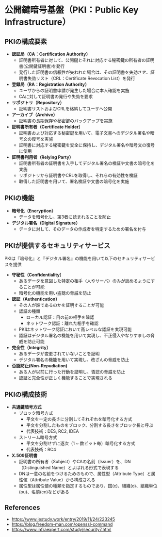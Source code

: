 # 公開鍵暗号基盤（PKI：Public Key Infrastructure）

## PKIの構成要素 
- **認証局（CA：Certification Authority）**
  - 証明書所有者に対して、公開鍵とそれに対応する秘密鍵の所有者の証明書(公開鍵証明書)を発行
  - 発行した証明書の信頼性が失われた場合は、その証明書を失効させ、証明書失効リスト（CRL：Certificate Revocation List）を発行
- **登録局（RA：Registration Authority）**
  - ユーザからの証明書申請が発生した場合に本人確認を実施
  - CAに対して証明書の発行や失効を要求
- **リポジトリ（Repository）**
  - 証明書リストおよびCRLを格納してユーザへ公開
- **アーカイブ（Archive）**
  - 証明書の長期保存や秘密鍵のバックアップを実施
- **証明書所有者（Certificate Holder）**
  - 証明書および対応する秘密鍵を用いて、電子文書へのデジタル署名や暗号文の復号を実施
  - 証明書に対応する秘密鍵を安全に保持し、デジタル署名や暗号文の復号に使用
- **証明書利用者（Relying Party）**
  - 証明書所有者の証明書を入手してデジタル署名の検証や文書の暗号化を実施
  - リポジトリから証明書やCRLを取得し、それらの有効性を検証
  - 取得した証明書を用いて、署名検証や文書の暗号化を実施

## PKIの機能
- **暗号化（Encryption）**
  - データを暗号化し、第3者に読まれることを防止
- **デジタル署名（Digital Signature）**
  - データに対して、そのデータの作成者を特定するための署名を付与

## PKIが提供するセキュリティサービス
PKIは『暗号化』と『デジタル署名』の機能を用いて以下のセキュリティサービスを提供

- **守秘性（Confidentiality）**
  - あるデータを意図した特定の相手（人やサーバ）のみが読めるようにすることが可能
  - 暗号化の機能を用い盗聴の脅威を防止
- **認証（Authentication）**
  - その人が誰であるのかを証明することが可能
  - 認証の種類
    - ローカル認証：目の前の相手を確認
    - ネットワーク認証：離れた相手を確認
  - PKIはネットワーク認証において高レベルな認証を実現可能
  - 認証はデジタル署名の機能を用いて実現し、不正侵入やなりすましの脅威を防止可能
- **完全性（Integrity）**
  - あるデータが変更されていないことを証明
  - デジタル署名の機能を用いて実現し、改ざんの脅威を防止
- **否認防止(Non-Repudiation)**
  - ある人が以前に行った行動を証明し、否認の脅威を防止
  - 認証と完全性が正しく機能することで実現される

## PKIの構成技術
- **共通鍵暗号方式**
  - ブロック暗号方式
    - 平文を一定の長さに分割してそれぞれを暗号化する方式
    - 平文を分割したものをブロック、分割する長さをブロック長と呼ぶ
    - 代表技術：DES, RC2, IDEA
  - ストリーム暗号方式
    - 平文を分割せずに逐次（1 ~ 数ビット毎）暗号化する方式
    - 代表技術：RC4
- **X.509証明書**
  - 証明書の所有者（Subject）やCAの名前（Issuer）を、DN（Distinguished Name）とよばれる形式で表現する
  - DNは一意の名前をつけるためのもので、属性型（Attribute Type）と属性値（Attribute Value）から構成される
  - 属性型は属性値の種類を指定するものであり、国(c)、組織(o)、組織単位(ou)、名前(cn)などがある

## References
- https://www.iestudy.work/entry/2019/11/24/223245
- https://blog.freedom-man.com/openssl-command
- https://www.infraexpert.com/study/security7.html
